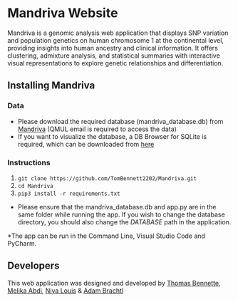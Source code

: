 # **Mandriva Website**
Mandriva is a genomic analysis web application that displays SNP variation and population genetics on human chromosome 1 at the continental level, providing insights into human ancestry and clinical information. It offers clustering, admixture analysis, and statistical summaries with interactive visual representations to explore genetic relationships and differentiation.

## Installing Mandriva
### Data
* Please download the required database (mandriva_database.db) from [Mandriva](https://qmulprod-my.sharepoint.com/personal/bt23629_qmul_ac_uk/_layouts/15/onedrive.aspx?id=%2Fpersonal%2Fbt23629%5Fqmul%5Fac%5Fuk%2FDocuments%2FMandriva&ct=1709042648099&or=OWA%2DNT&cid=bf1c1404%2D4efb%2D5f3f%2D8046%2D524f80580ab0&ga=1) (QMUL email is required to access the data)
* If you want to visualize the database, a DB Browser for SQLite is required, which can be downloaded from [here](https://sqlitebrowser.org/dl/) 


### Instructions 

1. `git clone https://github.com/TomBennett2202/Mandriva.git`
2. `cd Mandriva`
3. `pip3 install -r requirements.txt`



* Please ensure that the mandriva_database.db and app.py are in the same folder while running the app.
If you wish to change the database directory, you should also change the *DATABASE* path in the application.

*The app can be run in the Command Line, Visual Studio Code and PyCharm.


## Developers
This web application was designed and developed by [Thomas Bennette](https://github.com/TomBennett2202), [Melika Abdi](https://github.com/meliabdi), [Niya Louis](https://github.com/Niyalouis) & [Adam Brachtl](https://github.com/ABrachtl)



